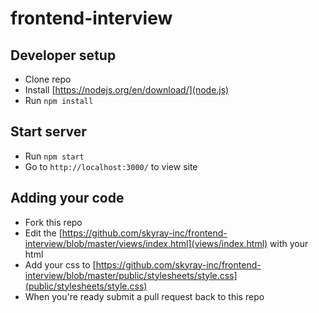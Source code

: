 # frontend-interview

## Developer setup

- Clone repo
- Install [https://nodejs.org/en/download/](node.js)
- Run `npm install`

## Start server

- Run `npm start`
- Go to `http://localhost:3000/` to view site

## Adding your code

- Fork this repo
- Edit the [https://github.com/skyray-inc/frontend-interview/blob/master/views/index.html](views/index.html) with your html
- Add your css to [https://github.com/skyray-inc/frontend-interview/blob/master/public/stylesheets/style.css](public/stylesheets/style.css)
- When you're ready submit a pull request back to this repo
